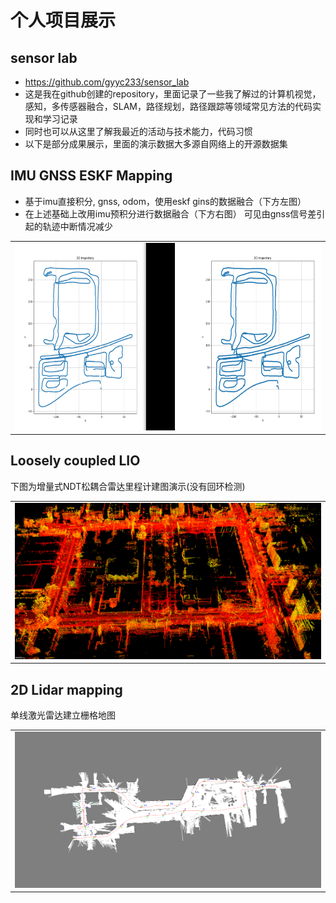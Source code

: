 
个人项目展示
======

sensor lab
----
- https://github.com/gyyc233/sensor_lab
- 这是我在github创建的repository，里面记录了一些我了解过的计算机视觉，感知，多传感器融合，SLAM，路径规划，路径跟踪等领域常见方法的代码实现和学习记录
- 同时也可以从这里了解我最近的活动与技术能力，代码习惯
- 以下是部分成果展示，里面的演示数据大多源自网络上的开源数据集

IMU GNSS ESKF Mapping
----

- 基于imu直接积分, gnss, odom，使用eskf gins的数据融合（下方左图）
- 在上述基础上改用imu预积分进行数据融合（下方右图） 可见由gnss信号差引起的轨迹中断情况减少

<table>
    <tr>
        <td ><center><img src="./support_files/image/imu_and_gnss/imu_and_gnss.png"  width="600" height="300" ></center></td>
    </tr>
</table>

Loosely coupled LIO
----

下图为增量式NDT松耦合雷达里程计建图演示(没有回环检测)

<table>
    <tr>
        <td ><center><img src="./support_files/image/lidar_3d/incremental_ndt_lo.png"  width="500" height="250" ></center></td>
    </tr>
</table>

2D Lidar mapping
----

单线激光雷达建立栅格地图

<table>
    <tr>
        <td ><center><img src="./support_files/image/lidar_2d/2d_mapping_global_map.png"  width="500" height="250" ></center></td>
    </tr>
</table>
